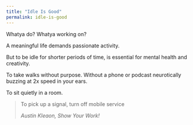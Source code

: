 ```yaml
---
title: "Idle Is Good"
permalink: idle-is-good
---
```


Whatya do? Whatya working on?

A meaningful life demands passionate activity.

But to be idle for shorter periods of time, is essential for mental health and creativity.

To take walks without purpose. Without a phone or podcast neurotically buzzing at 2x speed in your ears.

To sit quietly in a room.

> To pick up a signal, turn off mobile service
>
> <cite>Austin Kleaon, *Show Your Work!*</cite>

